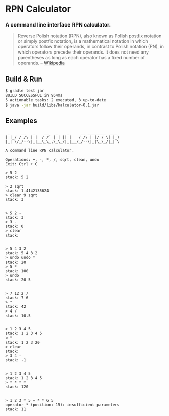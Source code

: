 # RPN Calculator

### A command line interface RPN calculator.

> Reverse Polish notation (RPN), also known as Polish postfix notation or simply postfix notation, is a mathematical 
> notation in which operators follow their operands, in contrast to Polish notation (PN), in which operators precede 
> their operands. It does not need any parentheses as long as each operator has a fixed number of operands.
> – [Wikipedia](https://en.wikipedia.org/wiki/Reverse_Polish_notation)

## Build & Run

```bash
$ gradle test jar
BUILD SUCCESSFUL in 954ms
5 actionable tasks: 2 executed, 3 up-to-date
$ java -jar build/libs/kalculator-0.1.jar
```

## Examples

```
 _     __   _    __   _    _     __ ________  ___
| |_/ / /\ | |  / /` | | || |   / /\ | |/ / \| |_)
|_| \/_/--\|_|__\_\_,\_\_/|_|__/_/--\|_|\_\_/|_| \

A command line RPN calculator.

Operations: +, -, *, /, sqrt, clean, undo
Exit: Ctrl + C

> 5 2
stack: 5 2

> 2 sqrt
stack: 1.4142135624
> clear 9 sqrt
stack: 3


> 5 2 -
stack: 3
> 3 -
stack: 0
> clear
stack:


> 5 4 3 2
stack: 5 4 3 2
> undo undo *
stack: 20
> 5 *
stack: 100
> undo
stack: 20 5


> 7 12 2 /
stack: 7 6
> *
stack: 42
> 4 /
stack: 10.5


> 1 2 3 4 5
stack: 1 2 3 4 5
> *
stack: 1 2 3 20
> clear
stack:
> 3 4 -
stack: -1


> 1 2 3 4 5
stack: 1 2 3 4 5
> * * * *
stack: 120


> 1 2 3 * 5 + * * 6 5
operator * (position: 15): insufficient parameters
stack: 11
```